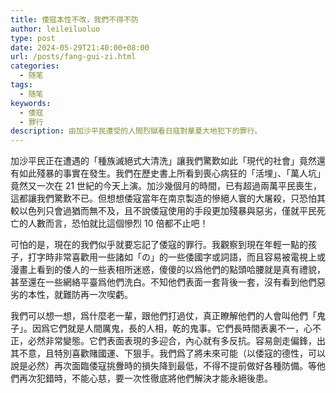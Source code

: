 ```yaml
---
title: 倭寇本性不改，我們不得不防
author: leileiluoluo
type: post
date: 2024-05-29T21:40:00+08:00
url: /posts/fang-gui-zi.html
categories:
  - 随笔
tags:
  - 随笔
keywords:
  - 倭寇
  - 罪行
description: 由加沙平民遭受的人間烈獄看日寇對華夏大地犯下的罪行。
---
```


加沙平民正在遭遇的「種族滅絕式大清洗」讓我們驚歎如此「現代的社會」竟然還有如此殘暴的事實在發生。我們在歷史書上所看到喪心病狂的「活埋」、「萬人坑」竟然又一次在 21 世紀的今天上演。加沙幾個月的時間，已有超過兩萬平民喪生，這都讓我們驚歎不已。但想想倭寇當年在南京製造的慘絕人寰的大屠殺，只恐怕其較以色列只會過猶而無不及，且不說倭寇使用的手段更加殘暴與惡劣，僅就平民死亡的人數而言，恐怕就比這個慘烈 10 倍都不止吧！

可怕的是，現在的我們似乎就要忘記了倭寇的罪行。我觀察到現在年輕一點的孩子，打字時非常喜歡用一些諸如「の」的一些倭國字或詞語，而且容易被電視上或漫畫上看到的倭人的一些表相所迷惑，傻傻的以爲他們的點頭哈腰就是真有禮貌，甚至還在一些網絡平臺爲他們洗白。不知他們表面一套背後一套，沒有看到他們惡劣的本性，就難防再一次喫虧。

我們可以想一想，爲什麼老一輩，跟他們打過仗，真正瞭解他們的人會叫他們「鬼子」。因爲它們就是人間厲鬼，長的人相，乾的鬼事。它們長時間表裏不一，心不正，必然非常變態。它們表面表現的多迎合，內心就有多反抗。容易劍走偏鋒，出其不意，且特別喜歡賭國運、下狠手。我們爲了將未來可能（以倭寇的德性，可以說是必然）再次面臨倭寇挑釁時的損失降到最低，不得不提前做好各種防備。等他們再次犯錯時，不能心慈，要一次性徹底將他們解決才能永絕後患。
